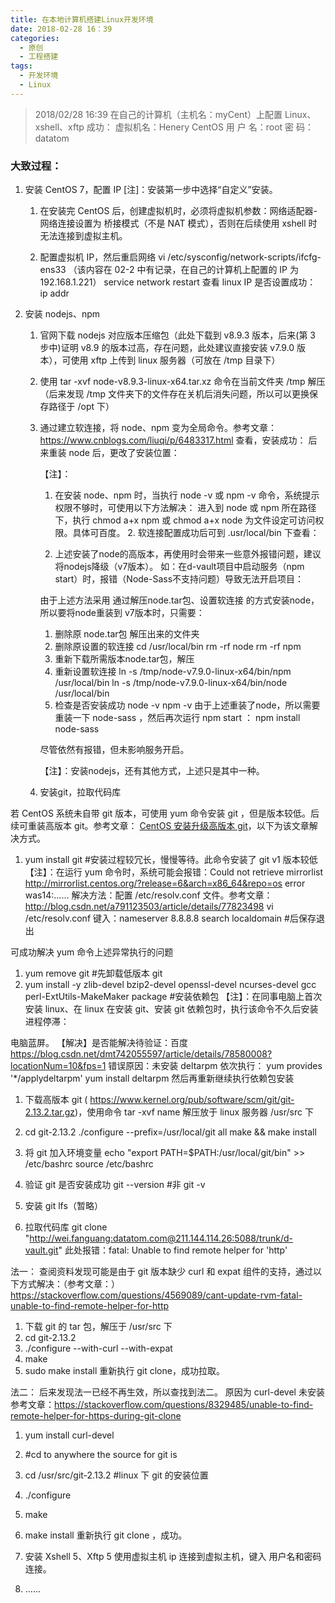 ```yaml
---
title: 在本地计算机搭建Linux开发环境
date: 2018-02-28 16：39
categories:
  - 原创
  - 工程搭建
tags:
  - 开发环境
  - Linux
---
```


> 2018/02/28 16:39 在自己的计算机（主机名：myCent）上配置 Linux、xshell、xftp 成功：
> 虚拟机名：Henery CentOS
> 用 户 名：root
> 密 码：datatom

### 大致过程：

1.  安装 CentOS 7，配置 IP
    [注]：安装第一步中选择“自定义”安装。

    1. 在安装完 CentOS 后，创建虚拟机时，必须将虚拟机参数：网络适配器-网络连接设置为 桥接模式（不是 NAT 模式），否则在后续使用 xshell 时无法连接到虚拟主机。

    2. 配置虚拟机 IP，然后重启网络
       vi /etc/sysconfig/network-scripts/ifcfg-ens33
       （该内容在 02-2 中有记录，在自己的计算机上配置的 IP 为 192.168.1.221）
       service network restart
       查看 linux IP 是否设置成功：
       ip addr

2.  安装 nodejs、npm

    1. 官网下载 nodejs 对应版本压缩包（此处下载到 v8.9.3 版本，后来(第 3 步中)证明 v8.9 的版本过高，存在问题，此处建议直接安装 v7.9.0 版本），可使用 xftp 上传到 linux 服务器（可放在
       /tmp 目录下）

    1. 使用 tar -xvf node-v8.9.3-linux-x64.tar.xz 命令在当前文件夹 /tmp 解压（后来发现 /tmp 文件夹下的文件存在关机后消失问题，所以可以更换保存路径于 /opt 下）

    1. 通过建立软连接，将 node、npm 变为全局命令。参考文章：https://www.cnblogs.com/liuqi/p/6483317.html
       查看，安装成功：
       后来重装 node 后，更改了安装位置：

       【注】：

       1. 在安装 node、npm 时，当执行 node -v 或 npm -v 命令，系统提示权限不够时，可使用以下方法解决：
          进入到 node 或 npm 所在路径下，执行 chmod a+x npm 或 chmod a+x node 为文件设定可访问权限。具体可百度。 2. 软连接配置成功后可到 .usr/local/bin 下查看：


        3. 上述安装了node的高版本，再使用时会带来一些意外报错问题，建议将nodejs降级（v7版本）。
            如：在d-vault项目中启动服务（npm start）时，报错（Node-Sass不支持问题）导致无法开启项目：


        由于上述方法采用 通过解压node.tar包、设置软连接 的方式安装node，所以要将node重装到 v7版本时，只需要：
        1. 删除原 node.tar包 解压出来的文件夹
        2. 删除原设置的软连接
            cd /usr/local/bin
            rm -rf node
            rm -rf npm
        3. 重新下载所需版本node.tar包，解压
        4. 重新设置软连接
            ln -s /tmp/node-v7.9.0-linux-x64/bin/npm /usr/local/bin
            ln -s /tmp/node-v7.9.0-linux-x64/bin/node /usr/local/bin
        5. 检查是否安装成功
            node -v
            npm -v
        由于上述重装了node，所以需要重装一下 node-sass ，然后再次运行 npm start ：
            npm install node-sass


        尽管依然有报错，但未影响服务开启。

        【注】：安装nodejs，还有其他方式，上述只是其中一种。


    1. 安装git，拉取代码库

若 CentOS 系统未自带 git 版本，可使用 yum 命令安装 git ，但是版本较低。后续可重装高版本 git。参考文章：
[CentOS 安装升级高版本 git](http://blog.csdn.net/lianxiaopang/article/details/78501569)，以下为该文章解决方式。

1.  yum install git #安装过程较冗长，慢慢等待。此命令安装了 git v1 版本较低
    【注】：在运行 yum 命令时，系统可能会报错：Could not retrieve mirrorlist http://mirrorlist.centos.org/?release=6&arch=x86_64&repo=os error was14:......
    解决方法：配置 /etc/resolv.conf 文件。参考文章：http://blog.csdn.net/a791123503/article/details/77823498
    vi /etc/resolv.conf
    键入：nameserver 8.8.8.8
    search localdomain #后保存退出

可成功解决 yum 命令上述异常执行的问题

1.  yum remove git #先卸载低版本 git
2.  yum install -y zlib-devel bzip2-devel openssl-devel ncurses-devel gcc perl-ExtUtils-MakeMaker package #安装依赖包
    【注】：在同事电脑上首次安装 linux、在 linux 在安装 git、安装 git 依赖包时，执行该命令不久后安装进程停滞：

电脑蓝屏。
【解决】是否能解决待验证：百度 https://blog.csdn.net/dmt742055597/article/details/78580008?locationNum=10&fps=1
错误原因：未安装 deltarpm
依次执行：
yum provides '\*/applydeltarpm'
yum install deltarpm
然后再重新继续执行依赖包安装

1.  下载高版本 git ( https://www.kernel.org/pub/software/scm/git/git-2.13.2.tar.gz)，使用命令 tar -xvf name 解压放于 linux 服务器 /usr/src 下
2.  cd git-2.13.2
    ./configure --prefix=/usr/local/git all
    make && make install
3.  将 git 加入环境变量
    echo "export PATH=\$PATH:/usr/local/git/bin" >> /etc/bashrc
    source /etc/bashrc
4.  验证 git 是否安装成功
    git --version #非 git -v

5.  安装 git lfs（暂略）
6.  拉取代码库
    git clone "http://wei.fanguang:datatom.com@211.144.114.26:5088/trunk/d-vault.git"
    此处报错：fatal: Unable to find remote helper for 'http'

法一：
查阅资料发现可能是由于 git 版本缺少 curl 和 expat 组件的支持，通过以下方式解决：（参考文章：）  
 https://stackoverflow.com/questions/4569089/cant-update-rvm-fatal-unable-to-find-remote-helper-for-http

1.  下载 git 的 tar 包，解压于 /usr/src 下
2.  cd git-2.13.2
3.  ./configure --with-curl --with-expat
4.  make
5.  sudo make install
    重新执行 git clone，成功拉取。

法二：
后来发现法一已经不再生效，所以查找到法二。
原因为 curl-devel 未安装
参考文章：https://stackoverflow.com/questions/8329485/unable-to-find-remote-helper-for-https-during-git-clone

1.  yum install curl-devel
2.  #cd to anywhere the source for git is
3.  cd /usr/src/git-2.13.2 #linux 下 git 的安装位置
4.  ./configure
5.  make
6.  make install
    重新执行 git clone ，成功。

7.  安装 Xshell 5、Xftp 5
    使用虚拟主机 ip 连接到虚拟主机，键入 用户名和密码 连接。

8.  ......
